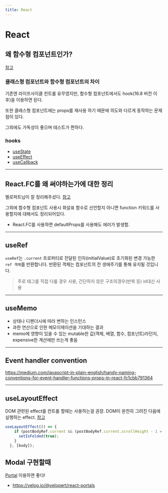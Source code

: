 ```yaml
---
title: React
---
```


# React

## 왜 함수형 컴포넌트인가?

[참고](https://boxfoxs.tistory.com/395)

### 클래스형 컴포넌트와 함수형 컴포넌트의 차이

기존엔 라이프사이클 컨트롤 유무였지만, 함수형 컴포넌트에서도 hook(16.8 버전 이후)을 이용하면 된다.

또한 클래스형 컴포넌트에는 props를 재사용 하기 때문에 의도와 다르게 동작하는 문제점이 있다.

그외에도 가독성이 좋으며 테스트가 편하다.

### hooks

- [useState](useState)
- [useEffect](useEffect)
- [useCallback](useCallback)

---

## React.FC를 왜 써야하는가에 대한 정리

벨로퍼트님이 잘 정리해주셨다. [참고](https://velog.io/@velopert/create-typescript-react-component)

그외에 함수형 컴포넌트 사용시 화살표 함수로 선언할지 아니면 function 키워드를 사용할지에 대해서도 정리되어있다.

- React.FC를 사용하면 defaultProps를 사용해도 에러가 발생함.

---

## useRef

`useRef`는 `.current` 프로퍼티로 전달된 인자(initialValue)로 초기화된 변경 가능한 `ref 객체`를 반환합니다. 반환된 객체는 컴포넌트의 전 생애주기를 통해 유지될 것입니다.

> 주로 태그를 직접 다룰 경우 사용, 간단하지 않은 구조의경우(반복 등) id대신 사용

---

## useMemo

- 상태나 디펜더시에 따라 변하는 인스턴스
- 과한 연산으로 인한 메모이제이션을 기대하는 결과
- memo에 영향이 있을 수 있는 mutable한 값(객체, 배열, 함수, 컴포넌트)라던지, expensive한 계산에만 쓰는게 좋음

---

## Event handler convention

https://medium.com/javascript-in-plain-english/handy-naming-conventions-for-event-handler-functions-props-in-react-fc1cbb791364

---

## useLayoutEffect

DOM 관련된 effect를 컨트롤 할때는 사용하는걸 권장. DOM이 완전히 그려진 다음에 실행하는 effect.
[참고](https://ko.reactjs.org/docs/hooks-reference.html#uselayouteffect)

``` typescript
useLayoutEffect(() => {
    if (postBodyRef.current && (postBodyRef.current.scrollHeight - 1 > postBodyRef.current.offsetHeight)) { // IE fix
      setIsFolded(true);
    }
  }, [body]);
```

## Modal 구현할때

[Portal](https://ko.reactjs.org/docs/portals.html) 이용하면 좋다!

- https://velog.io/@velopert/react-portals
